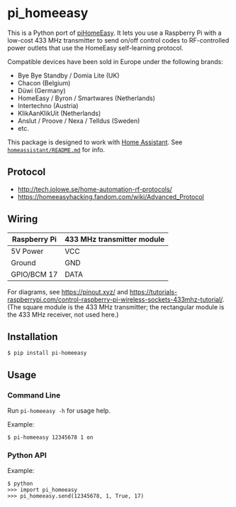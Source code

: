 # pi_homeeasy

This is a Python port of [piHomeEasy](https://github.com/nbogojevic/piHomeEasy). It lets you use a Raspberry Pi with a low-cost 433 MHz transmitter to send on/off control codes to RF-controlled power outlets that use the HomeEasy self-learning protocol.

Compatible devices have been sold in Europe under the following brands:

* Bye Bye Standby / Domia Lite (UK)
* Chacon (Belgium)
* Düwi (Germany)
* HomeEasy / Byron / Smartwares (Netherlands)
* Intertechno (Austria)
* KlikAanKlikUit (Netherlands)
* Anslut / Proove / Nexa / Telldus (Sweden)
* etc.

This package is designed to work with [Home Assistant](https://www.home-assistant.io/). See [`homeassistant/README.md`](homeassistant/README.md) for info.


## Protocol

* http://tech.jolowe.se/home-automation-rf-protocols/
* https://homeeasyhacking.fandom.com/wiki/Advanced_Protocol


## Wiring

Raspberry Pi | 433 MHz transmitter module
--- | ---
5V Power | VCC
Ground | GND
GPIO/BCM 17 | DATA

For diagrams, see https://pinout.xyz/ and https://tutorials-raspberrypi.com/control-raspberry-pi-wireless-sockets-433mhz-tutorial/.  (The square module is the 433 MHz transmitter; the rectangular module is the 433 MHz receiver, not used here.)


## Installation

    $ pip install pi-homeeasy


## Usage

### Command Line

Run `pi-homeeasy -h` for usage help.

Example:

    $ pi-homeeasy 12345678 1 on

### Python API

Example:

    $ python
    >>> import pi_homeeasy
    >>> pi_homeeasy.send(12345678, 1, True, 17)
